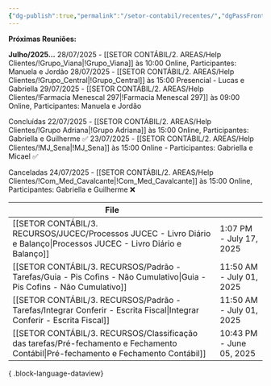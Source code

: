 ```yaml
---
{"dg-publish":true,"permalink":"/setor-contabil/recentes/","dgPassFrontmatter":true,"created":"2025-07-14T17:35:31.415-03:00","updated":"2025-07-24T10:24:30.589-03:00"}
---
```


**Próximas Reuniões:**

**Julho/2025...**
28/07/2025 - [[SETOR CONTÁBIL/2. AREAS/Help Clientes/!Grupo_Viana\|!Grupo_Viana]] às 10:00 Online, Participantes: Manuela e Jordão
28/07/2025 - [[SETOR CONTÁBIL/2. AREAS/Help Clientes/!Grupo_Central\|!Grupo_Central]] às 15:00 Presencial - Lucas e Gabriella
29/07/2025 - [[SETOR CONTÁBIL/2. AREAS/Help Clientes/!Farmacia Menescal 297\|!Farmacia Menescal 297]] às 09:00 Online, Participantes: Manuela e Jordão

Concluídas
22/07/2025 - [[SETOR CONTÁBIL/2. AREAS/Help Clientes/!Grupo Adriana\|!Grupo Adriana]] às 15:00 Online, Participantes: Gabriella e Guilherme ✅
23/07/2025 - [[SETOR CONTÁBIL/2. AREAS/Help Clientes/!MJ_Sena\|!MJ_Sena]] às 15:00 Online - Participantes: Gabriella e Micael ✅

Canceladas
24/07/2025 - [[SETOR CONTÁBIL/2. AREAS/Help Clientes/!Com_Med_Cavalcante\|!Com_Med_Cavalcante]] às 15:00 Online, Participantes: Gabriella e Guilherme ❌

| File                                                                                                                                   |                          |
| -------------------------------------------------------------------------------------------------------------------------------------- | ------------------------ |
| [[SETOR CONTÁBIL/3. RECURSOS/JUCEC/Processos JUCEC - Livro Diário e Balanço\|Processos JUCEC - Livro Diário e Balanço]]             | 1:07 PM - July 17, 2025  |
| [[SETOR CONTÁBIL/3. RECURSOS/Padrão - Tarefas/Guia - Pis Cofins - Não Cumulativo\|Guia - Pis Cofins - Não Cumulativo]]              | 11:50 AM - July 01, 2025 |
| [[SETOR CONTÁBIL/3. RECURSOS/Padrão - Tarefas/Integrar Conferir - Escrita Fiscal\|Integrar Conferir - Escrita Fiscal]]              | 11:50 AM - July 01, 2025 |
| [[SETOR CONTÁBIL/3. RECURSOS/Classificação das tarefas/Pré-fechamento e Fechamento Contábil\|Pré-fechamento e Fechamento Contábil]] | 10:43 PM - June 05, 2025 |

{ .block-language-dataview}








